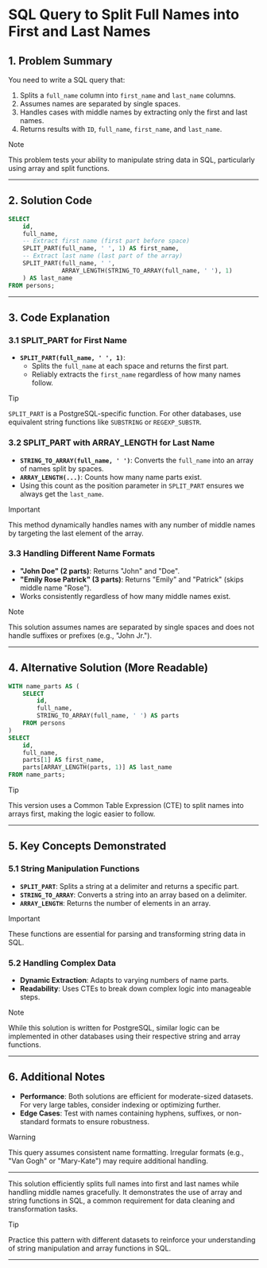 # SQL Query to Split Full Names into First and Last Names  

## 1. **Problem Summary**  
You need to write a SQL query that:  
1. Splits a `full_name` column into `first_name` and `last_name` columns.  
2. Assumes names are separated by single spaces.  
3. Handles cases with middle names by extracting only the first and last names.  
4. Returns results with `ID`, `full_name`, `first_name`, and `last_name`.  

> [!NOTE]  
> This problem tests your ability to manipulate string data in SQL, particularly using array and split functions.  

---

## 2. **Solution Code**  
```sql
SELECT
    id,
    full_name,
    -- Extract first name (first part before space)
    SPLIT_PART(full_name, ' ', 1) AS first_name,
    -- Extract last name (last part of the array)
    SPLIT_PART(full_name, ' ',
               ARRAY_LENGTH(STRING_TO_ARRAY(full_name, ' '), 1)
    ) AS last_name
FROM persons;
```  

---

## 3. **Code Explanation**  

### 3.1 **SPLIT_PART for First Name**  
- **`SPLIT_PART(full_name, ' ', 1)`**:  
  - Splits the `full_name` at each space and returns the first part.  
  - Reliably extracts the `first_name` regardless of how many names follow.  

> [!TIP]  
> `SPLIT_PART` is a PostgreSQL-specific function. For other databases, use equivalent string functions like `SUBSTRING` or `REGEXP_SUBSTR`.  

### 3.2 **SPLIT_PART with ARRAY_LENGTH for Last Name**  
- **`STRING_TO_ARRAY(full_name, ' ')`**: Converts the `full_name` into an array of names split by spaces.  
- **`ARRAY_LENGTH(...)`**: Counts how many name parts exist.  
- Using this count as the position parameter in `SPLIT_PART` ensures we always get the `last_name`.  

> [!IMPORTANT]  
> This method dynamically handles names with any number of middle names by targeting the last element of the array.  

### 3.3 **Handling Different Name Formats**  
- **"John Doe" (2 parts)**: Returns "John" and "Doe".  
- **"Emily Rose Patrick" (3 parts)**: Returns "Emily" and "Patrick" (skips middle name "Rose").  
- Works consistently regardless of how many middle names exist.  

> [!NOTE]  
> This solution assumes names are separated by single spaces and does not handle suffixes or prefixes (e.g., "John Jr.").  

---

## 4. **Alternative Solution (More Readable)**  
```sql
WITH name_parts AS (
    SELECT
        id,
        full_name,
        STRING_TO_ARRAY(full_name, ' ') AS parts
    FROM persons
)
SELECT
    id,
    full_name,
    parts[1] AS first_name,
    parts[ARRAY_LENGTH(parts, 1)] AS last_name
FROM name_parts;
```  

> [!TIP]  
> This version uses a Common Table Expression (CTE) to split names into arrays first, making the logic easier to follow.  

---

## 5. **Key Concepts Demonstrated**  

### 5.1 **String Manipulation Functions**  
- **`SPLIT_PART`**: Splits a string at a delimiter and returns a specific part.  
- **`STRING_TO_ARRAY`**: Converts a string into an array based on a delimiter.  
- **`ARRAY_LENGTH`**: Returns the number of elements in an array.  

> [!IMPORTANT]  
> These functions are essential for parsing and transforming string data in SQL.  

### 5.2 **Handling Complex Data**  
- **Dynamic Extraction**: Adapts to varying numbers of name parts.  
- **Readability**: Uses CTEs to break down complex logic into manageable steps.  

> [!NOTE]  
> While this solution is written for PostgreSQL, similar logic can be implemented in other databases using their respective string and array functions.  

---

## 6. **Additional Notes**  
- **Performance**: Both solutions are efficient for moderate-sized datasets. For very large tables, consider indexing or optimizing further.  
- **Edge Cases**: Test with names containing hyphens, suffixes, or non-standard formats to ensure robustness.  

> [!WARNING]  
> This query assumes consistent name formatting. Irregular formats (e.g., "Van Gogh" or "Mary-Kate") may require additional handling.  

---

This solution efficiently splits full names into first and last names while handling middle names gracefully. It demonstrates the use of array and string functions in SQL, a common requirement for data cleaning and transformation tasks.  

> [!TIP]  
> Practice this pattern with different datasets to reinforce your understanding of string manipulation and array functions in SQL.  

---
